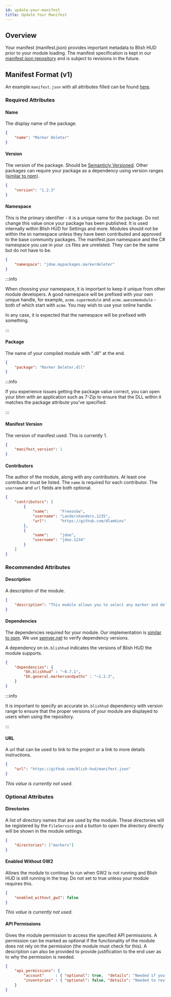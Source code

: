 ```yaml
---
id: update-your-manifest
title: Update Your Manifest
---
```


## Overview

Your manifest (manifest.json) provides important metadata to Blish HUD prior to your module loading.  The manifest specification is kept in our [manifest.json repository](https://github.com/blish-hud/manifest.json/blob/master/manifest-v1.md) and is subject to revisions in the future.

## Manifest Format (v1)
An example `manifest.json` with all attributes filled can be found [here](https://github.com/blish-hud/manifest.json/blob/master/v1/manifest.json).


### Required Attributes

#### Name
The display name of the package.

```json
{
    "name": "Marker Deleter"
}
```

#### Version
The version of the package.  Should be [Semanticly Versioned](https://semver.org/).  Other packages can require your package as a dependency using version ranges ([similar to npm](https://docs.npmjs.com/files/package.json#dependencies)).

```json
{
    "version": "1.2.3"
}
```

#### Namespace
This is the primary identifier - it is a unique name for the package.  Do not change this value once your package has been published.  It is used internally within Blish HUD for Settings and more.  Modules should not be within the `bh` namespace unless they have been contributed and approved to the base community packages. The manifest.json namespace and the C# namespace you use in your .cs files are unrelated. They can be the same but do not have to be. 

```json
{
    "namespace": "jdoe.mypackages.markerdeleter"
}
```

:::info

When choosing your namespace, it is important to keep it unique from other module developers.  A good namespace will be prefixed with your own unique handle, for example, `acme.supermodule` and `acme.awesomemodule` - both of which start with `acme`.  You may wish to use your online handle.

In any case, it is expected that the namespace will be prefixed with something.

:::

#### Package
The name of your compiled module with ".dll" at the end.

```json
{
    "package": "Marker Deleter.dll"
}
```

:::info

If you experience issues getting the package value correct, you can open your bhm with an application such as 7-Zip to ensure that the DLL within it matches the package attribute you've specified.

:::

#### Manifest Version
The version of manifest used.  This is currently 1.

```json
{
    "manifest_version": 1
}
```

#### Contributors
The author of the module, along with any contributors.  At least one contributor must be listed.  The `name` is required for each contributor.  The `username` and `url` fields are both optional.

```json
{
    "contributors": [
        {
            "name":     "Freesnöw",
            "username": "LandersXanders.1235",
            "url":      "https://github.com/dlamkins"
        },
        {
            "name":     "jdoe",
            "username": "jdoe.1234"
        }
    ]
}
```

### Recommended Attributes

#### Description
A description of the module.

```json
{
    "description": "This module allows you to select any marker and delete it."
}
```


#### Dependencies
The dependencies required for your module.  Our implementation is [similar to npm](https://docs.npmjs.com/files/package.json#dependencies).  We use [semver.net](https://github.com/adamreeve/semver.net) to verify dependency versions.

A dependency on `bh.blishhud` indicates the versions of Blish HUD the module supports.

```json
{
    "dependencies": {
        "bh.blishhud" : "~0.7.1",
        "bh.general.markersandpaths" : "~1.2.3",
    }
}
```

:::info

It is important to specify an accurate `bh.blishhud` dependency with version range to ensure that the proper versions of your module are displayed to users when using the repository.

:::

#### URL
A url that can be used to link to the project or a link to more details instructions.

```json
{
    "url": "https://github.com/blish-hud/manifest.json"
}
```

*This value is currently not used.*

### Optional Attributes

#### Directories
A list of directory names that are used by the module.  These directories will be registered by the `FileService` and a button to open the directory directly will be shown in the module settings.

```json
{
    "directories": ["markers"]
}
```

#### Enabled Without GW2
Allows the module to continue to run when GW2 is not running and Blish HUD is still running in the tray.  Do not set to true unless your module requires this.

```json
{
    "enabled_without_gw2": false
}
```

*This value is currently not used.*

#### API Permissions
Gives the module permission to access the specified API permissions.  A permission can be marked as optional if the functionality of the module does not rely on the permission (the module must check for this).  A description can also be provided to provide justification to the end user as to why the permission is needed.

```json
{
    "api_permissions": {
        "account"     : { "optional": true,  "details": "Needed if you want the special feature enabled." },
        "inventories" : { "optional": false, "details": "Needed to review the item in your inventory." }
    }
}
```

